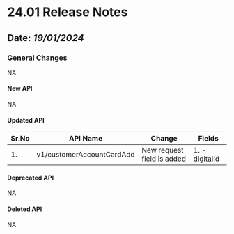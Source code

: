 # 24.01 Release Notes

## Date: *19/01/2024*

### General Changes

NA

#### New API

NA

#### Updated API 

| Sr.No     | API Name                            | Change                     | Fields         |
|-----------|-------------------------------------|----------------------------|----------------|
| 1.        | v1/customerAccountCardAdd           | New request field is added | 1. -digitalId  |

#### Deprecated API

NA

#### Deleted API

NA

